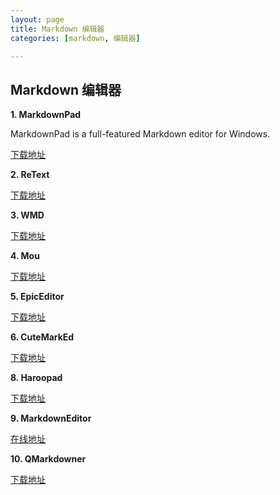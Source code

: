 ```yaml
---
layout: page
title: Markdown 编辑器
categories: [markdown, 编辑器]

---
```


## Markdown 编辑器 ##

__1. MarkdownPad__

MarkdownPad is a full-featured Markdown editor for Windows.


[下载地址](http://markdownpad.com)

__2. ReText__

[下载地址](http://sourceforge.net/p/retext/home/ReText)

__3. WMD__

[下载地址](http://code.google.com/p/wmd)

__4. Mou__

[下载地址](http://mouapp.com/)

__5. EpicEditor__

[下载地址](http://epiceditor.com/)


__6. CuteMarkEd__

[下载地址](http://cloose.github.io/CuteMarkEd)

__8. Haroopad__

[下载地址](http://pad.haroopress.com/user.html)

__9. MarkdownEditor__

[在线地址](http://jbt.github.io/markdown-editor)

__10. QMarkdowner__

[下载地址](https://github.com/dragondjf/QMarkdowner)